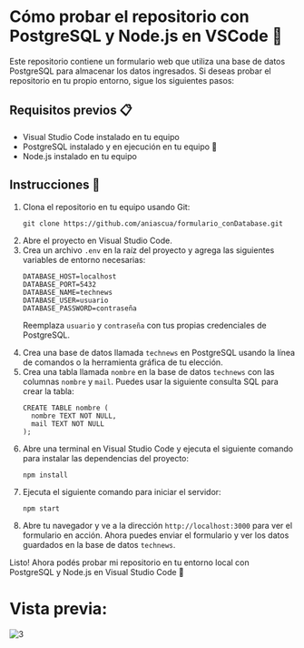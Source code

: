 <h1>Cómo probar el repositorio con PostgreSQL y Node.js en VSCode 🚀</h1>
<p>Este repositorio contiene un formulario web que utiliza una base de datos PostgreSQL para almacenar los datos ingresados. Si deseas probar el repositorio en tu propio entorno, sigue los siguientes pasos:</p>
<h2>Requisitos previos 📋</h2>
<ul>
  <li>Visual Studio Code instalado en tu equipo </li>
  <li>PostgreSQL instalado y en ejecución en tu equipo 🐘</li>
  <li>Node.js instalado en tu equipo </li>
</ul>
<h2>Instrucciones 📝</h2>
<ol>
  <li>Clona el repositorio en tu equipo usando Git:</li>
  <pre><code>git clone https://github.com/aniascua/formulario_conDatabase.git</code></pre>
  <li>Abre el proyecto en Visual Studio Code.</li>
  <li>Crea un archivo <code>.env</code> en la raíz del proyecto y agrega las siguientes variables de entorno necesarias:</li>
  <pre><code>DATABASE_HOST=localhost
DATABASE_PORT=5432
DATABASE_NAME=technews
DATABASE_USER=usuario
DATABASE_PASSWORD=contraseña</code></pre>
  <p>Reemplaza <code>usuario</code> y <code>contraseña</code> con tus propias credenciales de PostgreSQL.</p>
  <li>Crea una base de datos llamada <code>technews</code> en PostgreSQL usando la línea de comandos o la herramienta gráfica de tu elección.</li>
  <li>Crea una tabla llamada <code>nombre</code> en la base de datos <code>technews</code> con las columnas <code>nombre</code> y <code>mail</code>. Puedes usar la siguiente consulta SQL para crear la tabla:</li>
  <pre><code>CREATE TABLE nombre (
  nombre TEXT NOT NULL,
  mail TEXT NOT NULL
);</code></pre>
  <li>Abre una terminal en Visual Studio Code y ejecuta el siguiente comando para instalar las dependencias del proyecto:</li>
  <pre><code>npm install</code></pre>
  <li>Ejecuta el siguiente comando para iniciar el servidor:</li>
  <pre><code>npm start</code></pre>
  <li>Abre tu navegador y ve a la dirección <code>http://localhost:3000</code> para ver el formulario en acción. Ahora puedes enviar el formulario y ver los datos guardados en la base de datos <code>technews</code>.</li>
</ol>
<p>Listo! Ahora podés probar mi repositorio en tu entorno local con PostgreSQL y Node.js en Visual Studio Code 🎉</p>

<h1>Vista previa:</h1>

![3](https://user-images.githubusercontent.com/83845164/235324336-3a4a51f3-9363-4292-b14d-43f26b001965.png)
